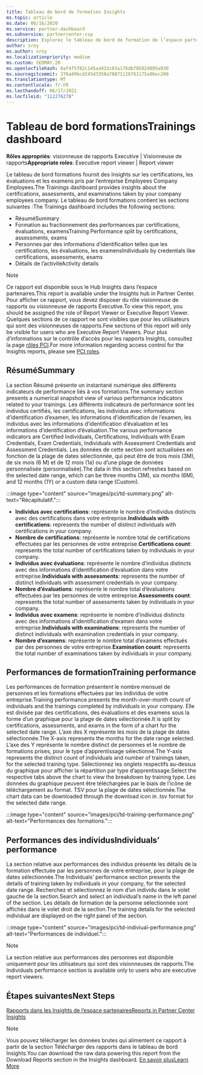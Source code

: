 ```yaml
---
title: Tableau de bord de formation Insights
ms.topic: article
ms.date: 06/16/2020
ms.service: partner-dashboard
ms.subservice: partnercenter-csp
description: Explorez le tableau de bord de formation de l’espace partenaires. La formation est l’un des rapports disponibles dans la zone des Insights de l’espace partenaires (PCI).
author: sroy
ms.author: sroy
ms.localizationpriority: medium
ms.custom: SEOMAY.20
ms.openlocfilehash: 6af4f5f82c145aa932c03a176dbf8592d095a930
ms.sourcegitcommit: 376a49bcd245d3358a78871128761175a96ec200
ms.translationtype: MT
ms.contentlocale: fr-FR
ms.lasthandoff: 06/17/2021
ms.locfileid: "112276278"
---
```

# <a name="trainings-dashboard"></a><span data-ttu-id="13776-104">Tableau de bord formations</span><span class="sxs-lookup"><span data-stu-id="13776-104">Trainings dashboard</span></span>

<span data-ttu-id="13776-105">**Rôles appropriés**: visionneuse de rapports Executive | Visionneuse de rapports</span><span class="sxs-lookup"><span data-stu-id="13776-105">**Appropriate roles**: Executive report viewer | Report viewer</span></span>

<span data-ttu-id="13776-106">Le tableau de bord formations fournit des Insights sur les certifications, les évaluations et les examens pris par l’entreprise Employees Company Employees.</span><span class="sxs-lookup"><span data-stu-id="13776-106">The Trainings dashboard provides insights about the certifications, assessments, and examinations taken by your company employees company.</span></span> <span data-ttu-id="13776-107">Le tableau de bord formations contient les sections suivantes :</span><span class="sxs-lookup"><span data-stu-id="13776-107">The Trainings dashboard includes the following sections:</span></span>

- <span data-ttu-id="13776-108">Résumé</span><span class="sxs-lookup"><span data-stu-id="13776-108">Summary</span></span>
- <span data-ttu-id="13776-109">Formation au fractionnement des performances par certifications, évaluations, examens</span><span class="sxs-lookup"><span data-stu-id="13776-109">Training Performance split by certifications, assessments, exams</span></span>
- <span data-ttu-id="13776-110">Personnes par des informations d’identification telles que les certifications, les évaluations, les examens</span><span class="sxs-lookup"><span data-stu-id="13776-110">Individuals by credentials like certifications, assessments, exams</span></span>
- <span data-ttu-id="13776-111">Détails de l’activité</span><span class="sxs-lookup"><span data-stu-id="13776-111">Activity details</span></span>

>[!NOTE] 
><span data-ttu-id="13776-112">Ce rapport est disponible sous le Hub Insights dans l’espace partenaires.</span><span class="sxs-lookup"><span data-stu-id="13776-112">This report is available under the Insights hub in Partner Center.</span></span> <span data-ttu-id="13776-113">Pour afficher ce rapport, vous devez disposer du rôle visionneuse de rapports ou visionneuse de rapports Executive.</span><span class="sxs-lookup"><span data-stu-id="13776-113">To view this report, you should be assigned the role of Report Viewer or Executive Report Viewer.</span></span> <span data-ttu-id="13776-114">Quelques sections de ce rapport ne sont visibles que pour les utilisateurs qui sont des visionneuses de rapports.</span><span class="sxs-lookup"><span data-stu-id="13776-114">Few sections of this report will only be visible for users who are Executive Report Viewers.</span></span> <span data-ttu-id="13776-115">Pour plus d’informations sur le contrôle d’accès pour les rapports Insights, consultez la page [rôles PCI](pci-roles.md).</span><span class="sxs-lookup"><span data-stu-id="13776-115">For more information regarding access control for the Insights reports, please see [PCI roles](pci-roles.md).</span></span>

## <a name="summary"></a><span data-ttu-id="13776-116">Résumé</span><span class="sxs-lookup"><span data-stu-id="13776-116">Summary</span></span>

<span data-ttu-id="13776-117">La section Résumé présente un instantané numérique des différents indicateurs de performance liés à vos formations.</span><span class="sxs-lookup"><span data-stu-id="13776-117">The summary section presents a numerical snapshot view of various performance indicators related to your trainings.</span></span> <span data-ttu-id="13776-118">Les différents indicateurs de performance sont les individus certifiés, les certifications, les individus avec informations d’identification d’examen, les informations d’identification de l’examen, les individus avec les informations d’identification d’évaluation et les informations d’identification d’évaluation.</span><span class="sxs-lookup"><span data-stu-id="13776-118">The various performance indicators are Certified Individuals, Certifications, Individuals with Exam Credentials, Exam Credentials, Individuals with Assessment Credentials and Assessment Credentials.</span></span> <span data-ttu-id="13776-119">Les données de cette section sont actualisées en fonction de la plage de dates sélectionnée, qui peut être de trois mois (3M), de six mois (6 M) et de 12 mois (1a) ou d’une plage de données personnalisée (personnalisée).</span><span class="sxs-lookup"><span data-stu-id="13776-119">The data in this section refreshes based on the selected date range, which can be three months (3M), six months (6M), and 12 months (1Y) or a custom data range (Custom).</span></span> 

:::image type="content" source="images/pci/td-summary.png" alt-text="Récapitulatif.":::

- <span data-ttu-id="13776-121">**Individus avec certifications**: représente le nombre d’individus distincts avec des certifications dans votre entreprise.</span><span class="sxs-lookup"><span data-stu-id="13776-121">**Individuals with certifications**: represents the number of distinct individuals with certifications in your company.</span></span>
- <span data-ttu-id="13776-122">**Nombre de certifications**: représente le nombre total de certifications effectuées par les personnes de votre entreprise.</span><span class="sxs-lookup"><span data-stu-id="13776-122">**Certifications count**: represents the total number of certifications taken by individuals in your company.</span></span>
- <span data-ttu-id="13776-123">**Individus avec évaluations**: représente le nombre d’individus distincts avec des informations d’identification d’évaluation dans votre entreprise.</span><span class="sxs-lookup"><span data-stu-id="13776-123">**Individuals with assessments**: represents the number of distinct individuals with assessment credentials in your company.</span></span> 
- <span data-ttu-id="13776-124">**Nombre d’évaluations**: représente le nombre total d’évaluations effectuées par les personnes de votre entreprise.</span><span class="sxs-lookup"><span data-stu-id="13776-124">**Assessments count**: represents the total number of assessments taken by individuals in your company.</span></span>
- <span data-ttu-id="13776-125">**Individus avec examens**: représente le nombre d’individus distincts avec des informations d’identification d’examen dans votre entreprise.</span><span class="sxs-lookup"><span data-stu-id="13776-125">**Individuals with examinations**: represents the number of distinct individuals with examination credentials in your company.</span></span> 
- <span data-ttu-id="13776-126">**Nombre d’examens**: représente le nombre total d’examens effectués par des personnes de votre entreprise.</span><span class="sxs-lookup"><span data-stu-id="13776-126">**Examination count**: represents the total number of examinations taken by individuals in your company.</span></span>

## <a name="training-performance"></a><span data-ttu-id="13776-127">Performances de formation</span><span class="sxs-lookup"><span data-stu-id="13776-127">Training performance</span></span>

<span data-ttu-id="13776-128">Les performances de formation présentent le nombre mensuel de personnes et les formations effectuées par les individus de votre entreprise.</span><span class="sxs-lookup"><span data-stu-id="13776-128">Training performance presents the month-over-month count of individuals and the trainings completed by individuals in your company.</span></span> <span data-ttu-id="13776-129">Elle est divisée par des certifications, des évaluations et des examens sous la forme d’un graphique pour la plage de dates sélectionnée.</span><span class="sxs-lookup"><span data-stu-id="13776-129">It is split by certifications, assessments, and exams in the form of a chart for the selected date range.</span></span> <span data-ttu-id="13776-130">L’axe des X représente les mois de la plage de dates sélectionnée.</span><span class="sxs-lookup"><span data-stu-id="13776-130">The X-axis represents the months for the date range selected.</span></span> <span data-ttu-id="13776-131">L’axe des Y représente le nombre distinct de personnes et le nombre de formations prises, pour le type d’apprentissage sélectionné.</span><span class="sxs-lookup"><span data-stu-id="13776-131">The Y-axis represents the distinct count of individuals and number of trainings taken, for the selected training type.</span></span> <span data-ttu-id="13776-132">Sélectionnez les onglets respectifs au-dessus du graphique pour afficher la répartition par type d’apprentissage.</span><span class="sxs-lookup"><span data-stu-id="13776-132">Select the respective tabs above the chart to view the breakdown by training type.</span></span> <span data-ttu-id="13776-133">Les données du graphique peuvent être téléchargées par le biais de l’icône de téléchargement au format. TSV pour la plage de dates sélectionnée.</span><span class="sxs-lookup"><span data-stu-id="13776-133">The chart data can be downloaded through the download icon in .tsv format for the selected date range.</span></span>

:::image type="content" source="images/pci/td-training-performance.png" alt-text="Performances des formations.":::

## <a name="individuals-performance"></a><span data-ttu-id="13776-135">Performances des individus</span><span class="sxs-lookup"><span data-stu-id="13776-135">Individuals’ performance</span></span>

<span data-ttu-id="13776-136">La section relative aux performances des individus présente les détails de la formation effectuée par les personnes de votre entreprise, pour la plage de dates sélectionnée.</span><span class="sxs-lookup"><span data-stu-id="13776-136">The Individuals’ performance section presents the details of training taken by individuals in your company, for the selected date range.</span></span> <span data-ttu-id="13776-137">Recherchez et sélectionnez le nom d’un individu dans le volet gauche de la section.</span><span class="sxs-lookup"><span data-stu-id="13776-137">Search and select an individual’s name in the left panel of the section.</span></span> <span data-ttu-id="13776-138">Les détails de formation de la personne sélectionnée sont affichés dans le volet droit de la section.</span><span class="sxs-lookup"><span data-stu-id="13776-138">The training details for the selected individual are displayed on the right panel of the section.</span></span>

:::image type="content" source="images/pci/td-indiviual-performance.png" alt-text="Performances de individuel.":::

>[!NOTE] 
> <span data-ttu-id="13776-140">La section relative aux performances des personnes est disponible uniquement pour les utilisateurs qui sont des visionneuses de rapports.</span><span class="sxs-lookup"><span data-stu-id="13776-140">The Individuals performance section is available only to users who are executive report viewers.</span></span> 

## <a name="next-steps"></a><span data-ttu-id="13776-141">Étapes suivantes</span><span class="sxs-lookup"><span data-stu-id="13776-141">Next Steps</span></span>

[<span data-ttu-id="13776-142">Rapports dans les Insights de l’espace partenaires</span><span class="sxs-lookup"><span data-stu-id="13776-142">Reports in Partner Center Insights</span></span>](partner-center-insights.md)

>[!NOTE] 
> <span data-ttu-id="13776-143">Vous pouvez télécharger les données brutes qui alimentent ce rapport à partir de la section Télécharger des rapports dans le tableau de bord Insights.</span><span class="sxs-lookup"><span data-stu-id="13776-143">You can download the raw data powering this report from the Download Reports section in the Insights dashboard.</span></span> [<span data-ttu-id="13776-144">En savoir plus</span><span class="sxs-lookup"><span data-stu-id="13776-144">Learn More</span></span>](pci-download-reports.md)
